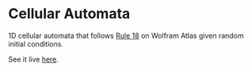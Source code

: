 # Cellular Automata
1D cellular automata that follows [Rule 18](http://atlas.wolfram.com/01/01/18/) on Wolfram Atlas given random initial conditions.

See it live [here](https://mashruravi.github.io/cellular-automata/).
